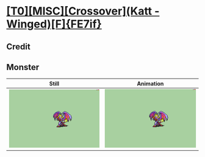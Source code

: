 # [\[T0\]\[MISC\]\[Crossover\]\(Katt - Winged\)\[F\]{FE7if}](../)

## Credit


	
## Monster

| Still | Animation |
| :---: | :-------: |
| ![Monster still](./Monster_000.png) | ![Monster animation](./Monster.gif) |
